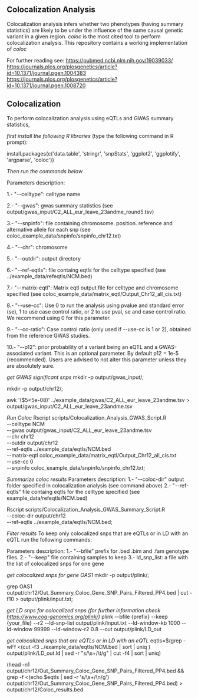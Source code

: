 Colocalization Analysis
-------------------------------------
Colocalization analysis infers whether
two phenotypes (having summary statistics) are likely to be under
the influence of the same causal genetic
variant in a given region. *coloc* is the most cited tool to perform
colocalization analysis. This repository contains a working implementation of *coloc*

For further reading see:
https://pubmed.ncbi.nlm.nih.gov/19039033/
https://journals.plos.org/plosgenetics/article?id=10.1371/journal.pgen.1004383
https://journals.plos.org/plosgenetics/article?id=10.1371/journal.pgen.1008720

Colocalization
----------------------------
To perform colocalization analysis
using eQTLs and GWAS summary statistics,

*first install the following R libraries* (type the following command in R prompt):

install.packages(c('data.table', 'stringr', 'snpStats', 'ggplot2', 'ggplotify', 'argparse', 'coloc'))

*Then run the commands below*

Parameters description:

1.- "--celltype": celltype name

2.- "--gwas": gwas summary statistics (see output/gwas_input/C2_ALL_eur_leave_23andme_round5.tsv)

3.- "--snpinfo": file containing chromosome. position. reference and alternative allele for each snp (see coloc_example_data/snpinfo/snpinfo_chr12.txt)

4.- "--chr": chromosome

5.- "--outdir": output directory

6.- "--ref-eqtls": file containg eqtls for the celltype specified (see ../example_data/refeqtls/NCM.bed)

7.- "--matrix-eqtl": Matrix eqtl output file for celltype and chromosome specified (see coloc_example_data/matrix_eqtl/Output_Chr12_all_cis.txt)

8.- "--use-cc": Use 0 to run the analysis using pvalue and standard error (se), 1 to use case control ratio, or 2 to use pval, se and case control ratio. We recommend using 0 for this parameter.

9.- "--cc-ratio": Case control ratio (only used if --use-cc is 1 or 2), obtained from the reference GWAS studies.

10.- "--p12": prior probability of a variant being an eQTL and a GWAS-associated variant. This is an optional parameter. By default p12 = 1e-5 (recommended). Users are advised to not alter this parameter unless they are absolutely sure.


*get GWAS significant snps*
mkdir -p output/gwas_input/;

mkdir -p output/chr12/;

awk '($5<5e-08)' ../example_data/gwas/C2_ALL_eur_leave_23andme.tsv  > output/gwas_input/C2_ALL_eur_leave_23andme.tsv

*Run Coloc*
Rscript scripts/Colocalization_Analysis_GWAS_Script.R \
        --celltype NCM \
        --gwas output/gwas_input/C2_ALL_eur_leave_23andme.tsv \
        --chr chr12 \
        --outdir output/chr12 \
        --ref-eqtls ../example_data/eqtls/NCM.bed \
        --matrix-eqtl coloc_example_data/matrix_eqtl/Output_Chr12_all_cis.txt \
        --use-cc 0 \
        --snpinfo coloc_example_data/snpinfo/snpinfo_chr12.txt;


*Summarize coloc results*
Parameters description:
1.- "--coloc-dir" output folder specified in colocalization analysis (see command above)
2.- "--ref-eqtls" file containg eqtls for the celltype specified (see example_data/refeqtls/NCM.bed)


Rscript scripts/Colocalization_Analysis_GWAS_Summary_Script.R \
        --coloc-dir output/chr12 \
        --ref-eqtls ../example_data/eqtls/NCM.bed;


*Filter results*
To keep only colocalized snps that
are eQTLs or in LD with an eQTL run
the following commands:

Parameters description:
1.- "--bfile" prefix for .bed .bim and .fam genotype files.
2.- "--keep"  file containing samples to keep
3.- ld_snp_list: a file with the list of colocalized snps for one gene

*get colocalized snps for gene OAS1*
mkdir -p output/plink/;

grep OAS1 output/chr12/Out_Summary_Coloc_Gene_SNP_Pairs_Filtered_PP4.bed | cut -f10 > output/plink/input.txt;

*get LD snps for colocalized snps (for further information check https://www.cog-genomics.org/plink/)*
plink --bfile {prefix} --keep {your_file} --r2 --ld-snp-list output/plink/input.txt --ld-window-kb 1000 --ld-window 99999 --ld-window-r2 0.8 --out output/plink/LD_out

*get colocalized snps that are eQTLs or in LD with an eQTL*
eqtls=$(grep -wFf <(cut -f3 ../example_data/eqtls/NCM.bed | sort | uniq ) output/plink/LD_out.ld | sed -r "s/\s+/\t/g" | cut -f4 | sort | uniq)

(head -n1 output/chr12/Out_Summary_Coloc_Gene_SNP_Pairs_Filtered_PP4.bed && grep -f <(echo $eqtls | sed -r 's/\s+/\n/g') output/chr12/Out_Summary_Coloc_Gene_SNP_Pairs_Filtered_PP4.bed) > output/chr12/Coloc_results.bed
